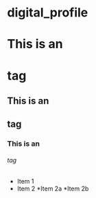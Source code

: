# digital_profile

# This is an <h1>tag
## This is an <h2>tag
### This is an <h6>tag


* Item 1
* Item 2
    *Item  2a
    *Item  2b
    
